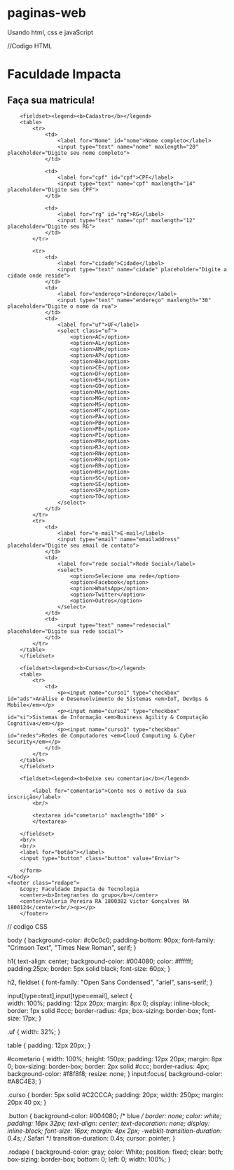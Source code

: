 # paginas-web
Usando html, css e javaScript

//Codigo HTML

<!DOCTYPE html>
<html>
	<head>
		<meta charset="utf-8">
		<title>Cadastro de aluno</title>
		<link rel="icon" href="impacta.png">
		<link rel="stylesheet" href="style.css">
	</head>
	<body>
		<h1>Faculdade Impacta</h1>
		<h2>Faça sua matricula!</h2>
		<form>
		
		<fieldset><legend><b>Cadastro</b></legend>
		<table>	
			<tr>
				<td>
					<label for="Nome" id="nome">Nome completo</label>
					<input type="text" name="nome" maxlength="20"  placeholder="Digite seu nome completo">
				</td>
			
				<td>
					<label for="cpf" id="cpf">CPF</label>
					<input type="text" name="cpf" maxlength="14" placeholder="Digite seu CPF">
				</td>
			
				<td>
					<label for="rg" id="rg">RG</label>
					<input type="text" name="cpf" maxlength="12" placeholder="Digite seu RG">
				</td>
			</tr>
			 
			<tr>
				<td>
					<label for="cidade">Cidade</label>
					<input type="text" name="cidade" placeholder="Digite a cidade onde reside">
				</td>
				<td>
					<label for="endereço">Endereço</label>
					<input type="text" name="endereço" maxlength="30" placeholder="Digite o nome da rua">
				</td>
				<td>
					<label for="uf">UF</label>
					<select class="uf">
						<option>AC</option>
						<option>AL</option>
						<option>AM</option>
						<option>AP</option>
						<option>BA</option>
						<option>CE</option>
						<option>DF</option>
						<option>ES</option>
						<option>GO</option>
						<option>MA</option>
						<option>MG</option>
						<option>MS</option>
						<option>MT</option>
						<option>PA</option>
						<option>PB</option>
						<option>PE</option>
						<option>PI</option>
						<option>PR</option>
						<option>RJ</option>
						<option>RN</option>
						<option>RO</option>
						<option>RR</option>
						<option>RS</option>
						<option>SC</option>
						<option>SE</option>
						<option>SP</option>
						<option>TO</option>
					</select>
				</td>
			</tr>
			<tr>
				<td>
					<label for="e-mail">E-mail</label>
					<input type="email" name="emailaddress" placeholder="Digite seu email de contato">
				</td>
				<td>
					<label for="rede social">Rede Social</label>
					<select>
						<option>Selecione uma rede</option>
						<option>Facebook</option>
						<option>WhatsApp</option>
						<option>Twitter</option>
						<option>Outros</option>
					</select>
				</td>
				<td>
					<input type="text" name="redesocial" placeholder="Digite sua rede social">
				</td>
			</tr>
		</table>
		</fieldset>
		
		<fieldset><legend><b>Cursos</b></legend>
		<table>
			<tr>
				<td>
					<p><input name="curso1" type="checkbox" id="ads">Análise e Desenvolvimento de Sistemas <em>IoT, DevOps & Mobile</em></p>
					<p><input name="curso2" type="checkbox" id="si">Sistemas de Informação <em>Business Agility & Computação Cognitiva</em></p>
					<p><input name="curso3" type="checkbox" id="redes">Redes de Computadores <em>Cloud Computing & Cyber Security</em></p>
				</td>
			</tr>
		</table>
		</fieldset>
		
		<fieldset><legend><b>Deixe seu comentario</b></legend>
		
			<label for="comentario">Conte nos o motivo da sua inscrição</label>
			<br/>
			
			<textarea id="cometario" maxlength="100" >
			</textarea>
			
		</fieldset>
		<br/>
		<br/>
		<label for="botão"></label>
		<input type="button" class="button" value="Enviar">
		
		</form>
	</body>
	<footer class="rodape">
		&copy; Faculdade Impacta de Tecnologia
		<center><b>Integrantes do grupo</b></center>
		<center>Valeria Pereira RA 1800382 Victor Gonçalves RA 1800124</center><br/><p></p>
		</footer>
</html>

// codigo CSS

body {
	background-color: #c0c0c0;
	padding-bottom: 90px;
	font-family: "Crimson Text", "Times New Roman", serif;
}

h1{
	text-align: center;
	background-color: #004080;
	color: #ffffff;
	padding:25px;
	border: 5px solid black;
	font-size: 60px;
}

h2, fieldset {
	font-family: "Open Sans Condensed", "ariel", sans-serif;
}

input[type=text],input[type=email], select  {	
	width: 100%;
    padding: 12px 20px;
    margin: 8px 0;
    display: inline-block;
    border: 1px solid #ccc;
    border-radius: 4px;
    box-sizing: border-box;
    font-size: 17px;
}

.uf {
	width: 32%;
}

table {
	padding: 12px 20px;
}

#cometario {
	width: 100%;
    height: 150px;
    padding: 12px 20px;
    margin: 8px 0;
    box-sizing: border-box;
    border: 2px solid #ccc;
    border-radius: 4px;
    background-color: #f8f8f8;
    resize: none;
}
input:focus{
	background-color: #A8C4E3;
}

.curso {
	border: 5px solid #C2CCCA;
	padding: 20px;
	width: 250px;
	margin: 20px 40 px;
}

.button {
    background-color: #004080; /* blue */
    border: none;
    color: white;
    padding: 16px 32px;
    text-align: center;
    text-decoration: none;
    display: inline-block;
    font-size: 16px;
    margin: 4px 2px;
    -webkit-transition-duration: 0.4s; /* Safari */
    transition-duration: 0.4s;
    cursor: pointer;
}

.rodape {
	background-color: gray;
	color: White;
	position: fixed;
	clear: both;
	box-sizing: border-box;
	bottom: 0;
	left: 0;
	width: 100%;
}
